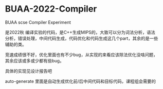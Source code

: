 # BUAA-2022-Compiler
BUAA scse Compiler Experiment

是2022秋 编译实验的代码，是C++生成MIPS的，大致可以分为词法分析，语法分析，错误处理，中间代码生成，代码优化和代码生成这几个part，其余的是一些辅助的类。

竞速成绩很不好，优化里面也有不少bug，从实现的来看应该除法优化没啥问题，其余应该或多或少都有些bug。

具体的实现见设计报告吧

auto-generate 里面是自动生成优化前/后中间代码和目标代码，课程组会需要的
